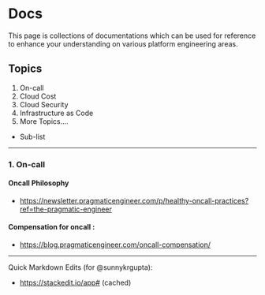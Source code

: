 # Docs

This page is collections of documentations which can be used for reference to enhance your understanding on various platform engineering areas.

## Topics

1. On-call
2. Cloud Cost 
3. Cloud Security 
4. Infrastructure as Code
5. More Topics....
  -  Sub-list
  
 ---
  
### 1. On-call

#### Oncall Philosophy
- https://newsletter.pragmaticengineer.com/p/healthy-oncall-practices?ref=the-pragmatic-engineer

#### Compensation for oncall :
- https://blog.pragmaticengineer.com/oncall-compensation/  



---

Quick Markdown Edits (for @sunnykrgupta):
- https://stackedit.io/app# (cached) 
